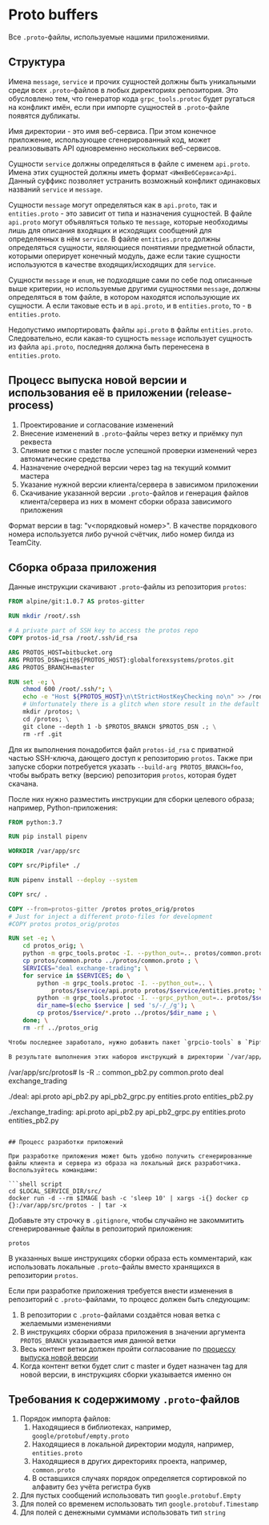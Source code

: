 # Proto buffers

Все `.proto`-файлы, используемые нашими приложениями.

## Структура

Имена `message`, `service` и прочих сущностей должны быть уникальными среди всех `.proto`-файлов в любых директориях репозитория. Это обусловлено тем, что генератор кода `grpc_tools.protoc` будет ругаться на конфликт имён, если при импорте сущностей в `.proto`-файле появятся дубликаты.

Имя директории - это имя веб-сервиса. При этом конечное приложение, использующее сгенерированный код, может реализовывать API одновременно нескольких веб-сервисов.

Сущности `service` должны определяться в файле с именем `api.proto`. Имена этих сущностей должны иметь формат `<ИмяВебСервиса>Api`. Данный суффикс позволяет устранить возможный конфликт одинаковых названий `service` и `message`.

Сущности `message` могут определяться как в `api.proto`, так и `entities.proto` - это зависит от типа и назначения сущностей. В файле `api.proto` могут объявляться только те `message`, которые необходимы лишь для описания входящих и исходящих сообщений для определенных в нём `service`. В файле `entities.proto` должны определяться сущности, являющиеся понятиями предметной области, которыми оперирует конечный модуль, даже если такие сущности используются в качестве входящих/исходящих для `service`.

Сущности `message` и `enum`, не подходящие сами по себе под описанные выше критерии, но используемые другими сущностями `message`, должны определяться в том файле, в котором находятся использующие их сущности. А если таковые есть и в `api.proto`, и в `entities.proto`, то - в `entities.proto`.

Недопустимо импортировать файлы `api.proto` в файлы `entities.proto`. Следовательно, если какая-то сущность `message` использует сущность из файла `api.proto`, последняя должна быть перенесена в `entities.proto`.

## Процесс выпуска новой версии и использования её в приложении (release-process)

1. Проектирование и согласование изменений
1. Внесение изменений в `.proto`-файлы через ветку и приёмку пул реквеста
1. Слияние ветки с master после успешной проверки изменений через автоматические средства
1. Назначение очередной версии через tag на текущий коммит мастера
1. Указание нужной версии клиента/сервера в зависимом приложении
1. Скачивание указанной версии `.proto`-файлов и генерация файлов клиента/сервера из них в момент сборки образа зависимого приложения

Формат версии в tag: "v<порядковый номер>". В качестве порядкового номера используется либо ручной счётчик, либо номер билда из TeamCity.

## Сборка образа приложения

Данные инструкции скачивают `.proto`-файлы из репозитория `protos`:

```dockerfile
FROM alpine/git:1.0.7 AS protos-gitter

RUN mkdir /root/.ssh

# A private part of SSH key to access the protos repo
COPY protos-id_rsa /root/.ssh/id_rsa

ARG PROTOS_HOST=bitbucket.org
ARG PROTOS_DSN=git@${PROTOS_HOST}:globalforexsystems/protos.git
ARG PROTOS_BRANCH=master

RUN set -e; \
    chmod 600 /root/.ssh/*; \
    echo -e "Host ${PROTOS_HOST}\n\tStrictHostKeyChecking no\n" >> /root/.ssh/config; \
    # Unfortunately there is a glitch when store result in the default /git directory
    mkdir /protos; \
    cd /protos; \
    git clone --depth 1 -b $PROTOS_BRANCH $PROTOS_DSN .; \
    rm -rf .git
```

Для их выполнения понадобится файл `protos-id_rsa` с приватной частью SSH-ключа, дающего доступ к репозиторию `protos`. Также при запуске сборки потребуется указать `--build-arg PROTOS_BRANCH=foo`, чтобы выбрать ветку (версию) репозитория `protos`, которая будет скачана.

После них нужно разместить инструкции для сборки целевого образа; например, Python-приложения:

```dockerfile
FROM python:3.7

RUN pip install pipenv

WORKDIR /var/app/src

COPY src/Pipfile* ./

RUN pipenv install --deploy --system

COPY src/ .

COPY --from=protos-gitter /protos protos_orig/protos
# Just for inject a different proto-files for development
#COPY protos protos_orig/protos

RUN set -e; \
    cd protos_orig; \
    python -m grpc_tools.protoc -I. --python_out=.. protos/common.proto; \
    cp protos/common.proto ../protos/common.proto ; \
    SERVICES="deal exchange-trading"; \
    for service in $SERVICES; do \
        python -m grpc_tools.protoc -I. --python_out=.. \
            protos/$service/api.proto protos/$service/entities.proto; \
        python -m grpc_tools.protoc -I. --grpc_python_out=.. protos/$service/api.proto; \
        dir_name=$(echo $service | sed 's/-/_/g'); \
        cp protos/$service/*.proto ../protos/$dir_name ; \
    done; \
    rm -rf ../protos_orig

Чтобы последнее заработало, нужно добавить пакет `grpcio-tools` в `Pipfile`. Также не забудьте в обоих наборах инструкций указать `LABEL maintainer="..."`

В результате выполнения этих наборов инструкций в директории `/var/app/src/protos` будут находиться поддиректории с именами веб-сервисов, например `exchange_trading`, в которых будут находиться `pb2`- и `.proto`-файлы:

```
/var/app/src/protos# ls -R
.:
common_pb2.py  common.proto  deal  exchange_trading

./deal:
api.proto  api_pb2.py  api_pb2_grpc.py  entities.proto  entities_pb2.py

./exchange_trading:
api.proto  api_pb2.py  api_pb2_grpc.py  entities.proto  entities_pb2.py
```

## Процесс разработки приложений

При разработке приложения может быть удобно получить сгенерированные файлы клиента и сервера из образа на локальный диск разработчика. Воспользуйтесь командами:

```shell script
cd $LOCAL_SERVICE_DIR/src/
docker run -d --rm $IMAGE bash -c 'sleep 10' | xargs -i{} docker cp {}:/var/app/src/protos - | tar -x
```

Добавьте эту строчку в `.gitignore`, чтобы случайно не закоммитить сгенерированные файлы в репозиторий приложения:

```gitignore
protos
```

В указанных выше инструкциях сборки образа есть комментарий, как использовать локальные `.proto`-файлы вместо хранящихся в репозитории `protos`.

Если при разработке приложения требуется внести изменения в репозиторий с `.proto`-файлами, то процесс должен быть следующим:

1. В репозитории с `.proto`-файлами создаётся новая ветка с желаемыми изменениями
1. В инструкциях сборки образа приложения в значении аргумента `PROTOS_BRANCH` указывается имя данной ветки
1. Весь контент ветки должен пройти согласование по [процессу выпуска новой версии](#release-process)
1. Когда контент ветки будет слит с master и будет назначен tag для новой версии, в инструкциях сборки указывается именно он

## Требования к содержимому `.proto`-файлов

1. Порядок импорта файлов:
    1. Находящиеся в библиотеках, например, `google/protobuf/empty.proto`
    1. Находящиеся в локальной директории модуля, например, `entities.proto`
    1. Находящиеся в других директориях проекта, например, `common.proto`
    1. В оставшихся случаях порядок определяется сортировкой по алфавиту без учёта регистра букв
1. Для пустых сообщений использовать тип `google.protobuf.Empty`
1. Для полей со временем использовать тип `google.protobuf.Timestamp`
1. Для полей с денежными суммами использовать тип `string`
